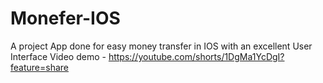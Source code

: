 # Monefer-IOS
A project App done for easy money transfer in IOS with an excellent User Interface
Video demo - 
https://youtube.com/shorts/1DgMa1YcDgI?feature=share
